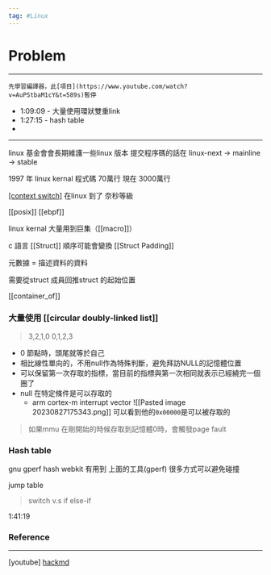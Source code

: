 ```yaml
---
tag: #Linux 
---
```


# Problem
---
	先學習編譯器，此[項目](https://www.youtube.com/watch?v=AuPStbaM1cY&t=589s)暫停
- 1:09:09 - 大量使用環狀雙重link
- 1:27:15 - hash table
- 

---
linux 基金會會長期維護一些linux 版本
提交程序碼的話在 linux-next -> mainline -> stable

1997 年 linux kernal 程式碼 70萬行
現在 3000萬行

[[context switch]](上下文切換) 在linux 到了 奈秒等級

[[posix]]
[[ebpf]]

linux kernal 大量用到巨集（[[macro]]）

c 語言 [[Struct]] 順序可能會變換
[[Struct Padding]]

元數據 = 描述資料的資料

需要從struct 成員回推struct 的起始位置

[[container_of]]
### 大量使用 [[circular doubly-linked list]]
> 3,2,1,0 0,1,2,3
- 0 節點時，頭尾就等於自己
- 相比線性單向的，不用null作為特殊判斷，避免拜訪NULL的記憶體位置
- 可以保留第一次存取的指標，當目前的指標與第一次相同就表示已經繞完一個圈了
- null 在特定條件是可以存取的
	- arm cortex-m interrupt vector
	![[Pasted image 20230827175343.png]]
	可以看到他的`0x00000`是可以被存取的
>如果mmu 在剛開始的時候存取到記憶體0時，會觸發page fault
### Hash table
gnu gperf hash
webkit 有用到 上面的工具(gperf)
很多方式可以避免碰撞

jump table
> switch v.s if else-if


1:41:19
### Reference
---
[youtube]
[hackmd](https://hackmd.io/@sysprog/SkmKiSfh2)